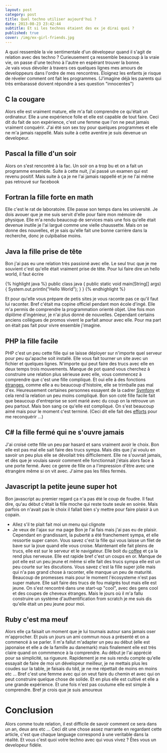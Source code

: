 ```yaml
---
layout: post
category: post
title: Quel techno utiliser aujourd'hui ?
date: 2013-08-23 23:42:44
subtitle: Et si les technos étaient des ex je dirai quoi ?
published: true
cover: /img/ex-girl-friends.jpg
---
```


A quoi ressemble la vie sentimentale d'un dévelopeur quand il s'agit de relation avec des techno ?
Curieusement ça ressemble beaucoup à la vraie vie, on passe d'une techno à l'autre en espérant trouver la bonne.  
Je vais vous dévoiler à travers ces quelques lignes mes amours de developpeurs dans l'ordre de mes rencontres.
Éloignez les enfants je risque de réveler comment ont fait les programmes. 
(J'imagine déjà les parents qui très embarassé doivent répondre à ses question "innocentes")

## C la cougare
Alors elle est vraiment mature, elle m'a fait comprendre ce qu'était un ordinateur. 
Elle a une expérience folle et elle est capable de tout faire. 
Ceci dit du fait de son expérience, c'est une femme que l'on ne peut jamais vraiment conquérir.
J'ai été son sex toy pour quelques programmes et elle ne m'a jamais rappellé. 
Mais suite à cette aventire je suis devenue un developeur. 

## Pascal la fille d'un soir
Alors on s'est rencontré à la fac. Un soir on a trop bu et on a fait un programme ensemble.
Suite à cette nuit, j'ai passé un examen qui est revenu positif.
Mais suite à ça je ne l'ai jamais rappellé et je ne l'ai même pas retrouvé sur facebook

## Fortran la fille forte en math
Elle c'est le rat de laboratoire. Elle passe son temps dans les université.
Je dois avouer que je me suis servit d'elle pour faire mon mémoire de physique. 
Elle m'a rendu beaucoup de services mais une fois qu'elle était devenue inutile je l'ai largué comme une vielle chaussette. 
Mais on se donne des nouvelles, et je sais qu'elle fait une bonne carrière dans la recherche, donc je culpibalise moins.

## Java la fille prise de tête
Bon j'ai pas eu une relation très passioné avec elle. Le seul truc que je me souvient c'est qu'elle était vraiment prise de tête.
Pour lui faire dire un hello world, il faut écrire 

{% highlight java %}
public class java {
  public static void main(String[] args) {
    System.out.println("Hello World");
  }
}
{% endhighlight %}

Et pour qu'elle vous prépare de petis sites je vous raconte pas ce qu'il faut lui raconter. 
Bref c'était ma copine officiel pendant mon école d'ingé.
Elle m'a permis de comprendre la programmation orienté objet. Une fois mon diplôme d'ingénieur, je n'ai plus donné de nouvelles.
Cependant certains anciens collègues de promos vivent le parfait amour avec elle. Pour ma part on était pas fait pour vivre ensemble j'imagine.

## PHP la fille facile
PHP c'est un peu cette fille qui se laisse déployer sur n'importe quel serveur pour peu qu'apache soit installé. 
Elle vous fait tourner un site avec un fichier et quelques lignes. 
N'importe qui peut faire des trucs avec elle en deux temps trois mouvements. 
Manque de pot quand vous cherchez à construire une relation plus sérieuse avec elle, vous commencez à comprendre que c'est une fille compliqué.
Et oui elle à des fonctions [étranges](http://www.phpsadness.com/), comme elle a eu beaucoup d'histoire, elle se trimballe pas mal d'ex.
Heureusement certaines personnes essayent de la cadrer [Symfony](http://symfony.com/) et cela rend la relation un peu moins compliqué. 
Bon son coté fille facile fait que beaucoup d'entreprise se sont marié avec du coup on la retrouve un peu partout. 
Mais bon sang ce qu'elle est compliqué. On s'est beaucoup aimé mais pour le moment c'est terminé. 
(Ceci dit elle fait des [efforts](http://php.net/archive/2013.php#id2013-08-22-1) pour me reconquérir ...) 

## C# la fille fermé qui ne s'ouvre jamais
J'ai croisé cette fille un peu par hasard et sans vraiment avoir le choix. 
Bon elle est pas mal elle sait faire des trucs sympa. 
Mais dès que j'ai voulu en savoir un peu plus elle se dévoilait très difficilement. 
Elle ne s'ouvrait jamais, et dès que je voulais savoir comment elle fonctionnait j'étais alors face à une porte fermé. 
Avec ce genre de fille on a l'impression d'être avec une étrangère même si on vit avec. 
J'aime pas les filles fermés.

## Javascript la petite jeune super hot
Bon javascript au premier regard ça n'a pas été le coup de foudre. 
Il faut dire, qu'au début c'était la fille moche qui reste toute seule en soirée. 
Mais parfois on n'avait pas le choix il fallait bien s'y mettre pour faire plaisir à un copain. 
- Allez s'il te plait fait moi un menu qui clignote 
- Je veux de l'ajax sur ma page
Bon je l'ai fais mais j'ai pas eu de plaisir. 
Cependant en grandissant, la puberté a été franchement sympa, et elle ressortie super canon. 
Vous savez c'est la fille qui vous laisse un filet de bave sur la joue quand elle vous croise. 
Maintenant elle fait pleins de trucs, elle est sur le serveur et le navigateur. 
Elle boit du [coffee](http://coffeescript.org/) et ça la rend plus nerveuse. Elle est rapide bref c'est un coups en or.
Manque de pot elle est un peu jeune et même si elle fait des trucs sympa elle est un peu courte sur les discutions.
Vous savez c'est la fille super jolie mais qui n'a pas grand chose à raconter, elle manque un peu de maturité. 
Beaucoup de promesses mais pour le moment l'écosysteme n'est pas super mature. 
Elle sait faire des trucs de fou malgrès tout mais elle est jeune.
On s'est rencontré dans une start-up "cool", avec des gens cool et des coupes de cheveux étranges. 
Mais le jours où il m'a fallu construire un système d'authentification from scratch je me suis dis qu'elle était un peu jeune pour moi.

## Ruby c'est ma meuf
Alors elle ça faisait un moment que je lui tournais autour sans jamais oser m'approcher. 
Et puis un jours un ami commun nous a présenté et on a commencé à se parler. 
Il m'a fallut m'adapter un peu au début (elle est japonaise et elle a de la famille au danemark)
mais finalement elle est très claire quand on commmence à la comprendre.
Au début je l'ai apprécié pour sa simplicité, sa rigueure.
Rapidement je me suis rendu compte qu'elle essayait de faire de moi un dévelopeur meilleur, je ne mettais plus les coudes sur la table, je faisais du tdd, je ne me répettait de moins en moins etc ...
Bref c'est une femme avec qui on veut faire du chemin et avec qui on peut construire quelque chose de solide.
Et en plus elle est cultivé et elle a une grande expérience. 
Et une fois n'est pas coutume elle est simple à comprendre. 
Bref je crois que je suis amoureux

# Conclusion
Alors comme toute relation, il est difficile de savoir comment ce sera dans un an, deux ans etc ...
Ceci dit une chose assez marrante en regardant cette article, c'est que chaque language correspond à une veritable dans la réalité. 
Et vous c'est quoi votre techno avec qui vous vivez ? Êtes vous un developeur fidèle. 